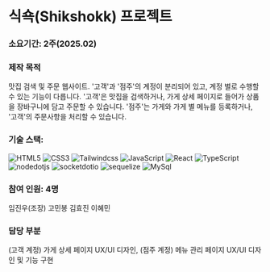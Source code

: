 # 식쇽(Shikshokk) 프로젝트
### 소요기간: 2주(2025.02)
### 제작 목적
맛집 검색 및 주문 웹사이트.
'고객'과 '점주'의 계정이 분리되어 있고, 계정 별로 수행할 수 있는 기능이 다릅니다.
'고객'은 맛집을 검색하거나, 가게 상세 페이지로 들어가 상품을 장바구니에 담고 주문할 수 있습니다.
'점주'는 가게와 가게 별 메뉴를 등록하거나, '고객'의 주문사항을 처리할 수 있습니다.
### 기술 스택: 
![HTML5](https://img.shields.io/badge/html5-E34F26?style=for-the-badge&logo=html5&logoColor=white)
![CSS3](https://img.shields.io/badge/css3-1572B6?style=for-the-badge&logo=css3&logoColor=white)
![Tailwindcss](https://img.shields.io/badge/tailwindcss-06B6D4?style=for-the-badge&logo=tailwindcss&logoColor=white)
![JavaScript](https://img.shields.io/badge/javascript-F7DF1E?style=for-the-badge&logo=javascript&logoColor=white)
![React](https://img.shields.io/badge/react-61DAFB?style=for-the-badge&logo=react&logoColor=white)
![TypeScript](https://img.shields.io/badge/typescript-3178C6?style=for-the-badge&logo=typescript&logoColor=white)
![nodedotjs](https://img.shields.io/badge/NodeJS-5FA04E?style=for-the-badge&logo=nodedotjs&logoColor=white)
![socketdotio](https://img.shields.io/badge/SocketIO-010101?style=for-the-badge&logo=socketdotio&logoColor=white)
![sequelize](https://img.shields.io/badge/Sequelize-52B0E7?style=for-the-badge&logo=sequelize&logoColor=white)
![MySql](https://img.shields.io/badge/mysql-4479A1?style=for-the-badge&logo=mysql&logoColor=white)
### 참여 인원: 4명
임진우(조장)
고민봉
김효진
이혜민
### 담당 부분
(고객 계정) 가게 상세 페이지 UX/UI 디자인, (점주 계정) 메뉴 관리 페이지 UX/UI 디자인 및 기능 구현

